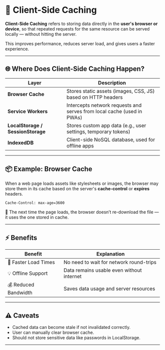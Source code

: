 # 🧠 Client-Side Caching

**Client-Side Caching** refers to storing data directly in the **user's browser or device**, so that repeated requests for the same resource can be served locally — without hitting the server.

This improves performance, reduces server load, and gives users a faster experience.

---

## 🌐 Where Does Client-Side Caching Happen?

| Layer                             | Description                                                            |
| --------------------------------- | ---------------------------------------------------------------------- |
| **Browser Cache**                 | Stores static assets (images, CSS, JS) based on HTTP headers           |
| **Service Workers**               | Intercepts network requests and serves from local cache (used in PWAs) |
| **LocalStorage / SessionStorage** | Stores custom app data (e.g., user settings, temporary tokens)         |
| **IndexedDB**                     | Client-side NoSQL database, used for offline apps                      |

---

## 📦 Example: Browser Cache

When a web page loads assets like stylesheets or images, the browser may store them in its cache based on the server's **cache-control** or **expires** headers.

```http
Cache-Control: max-age=3600
```

🔁 The next time the page loads, the browser doesn’t re-download the file — it uses the one stored in cache.

---

## ⚡ Benefits

| Benefit              | Explanation                               |
| -------------------- | ----------------------------------------- |
| 🚀 Faster Load Times | No need to wait for network round-trips   |
| 💡 Offline Support   | Data remains usable even without internet |
| 💰 Reduced Bandwidth | Saves data usage and server resources     |

---

## ⚠️ Caveats

- Cached data can become stale if not invalidated correctly.
- User can manually clear browser cache.
- Should not store sensitive data like passwords in LocalStorage.

---

